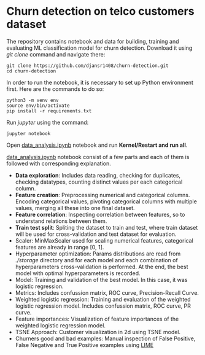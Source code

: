 # Churn detection on telco customers dataset

The repository contains notebook and data for building, training and evaluating ML classification model for churn detection.
Download it using *git clone* command and navigate there:
```
git clone https://github.com/djansr1408/churn-detection.git
cd churn-detection
```
In order to run the notebook, it is necessary to set up Python environment first. Here are the commands to do so:

```
python3 -m venv env
source env/bin/activate
pip install -r requirements.txt
```

Run *jupyter* using the command:
```
jupyter notebook
```
Open [data_analysis.ipynb](data_analysis.ipynb) notebook and run **Kernel/Restart and run all**.

[data_analysis.ipynb](data_analysis.ipynb) notebook consist of a few parts and each of them is followed with corresponding explanation.
- **Data exploration**: Includes data reading, checking for duplicates, checking datatypes, counting distinct values per each categorical column.
- **Feature creation**: Preprocessing numerical and categorical columns. Encoding categorical values, pivoting categorical columns with multiple values, merging all these into one final dataset.
- **Feature correlation**: Inspecting correlation between features, so to understand relations between them.
- **Train test split**: Spliting the dataset to train and test, where train dataset will be used for cross-validation and test dataset for evaluation.
- Scaler: MinMaxScaler used for scaling numerical features, categorical features are already in range [0, 1].
- Hyperparameter optimization: Params distributions are read from *./storage* directory and for each model and each combination of hyperparameters cross-validation is performed. At the end, the best model with optimal hyperparameters is recorded.
- Model: Training and validation of the best model. In this case, it was logistic regression.
- Metrics: Includes confussion matrix, ROC curve, Precision-Recall Curve.
- Weighted logistic regression: Training and evaluation of the weighted logistic regression model. Includes confussion matrix, ROC curve, PR curve.
- Feature importances: Visualization of feature importances of the weighted logistic regression model.
- TSNE Approach: Customer visualization in 2d using TSNE model.
- Churners good and bad examples: Manual inspection of False Positive, False Negative and True Positive examples using [LIME](https://github.com/marcotcr/lime)
